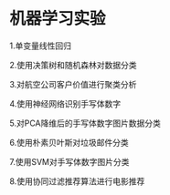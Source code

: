 # 机器学习实验
1.单变量线性回归

2.使用决策树和随机森林对数据分类

3.对航空公司客户价值进行聚类分析

4.使用神经网络识别手写体数字

5.对PCA降维后的手写体数字图片数据分类

6.使用朴素贝叶斯对垃圾邮件分类

7.使用SVM对手写体数字图片分类

8.使用协同过滤推荐算法进行电影推荐
